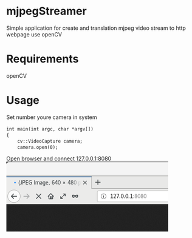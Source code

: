 # mjpegStreamer
Simple application for create and translation mjpeg video stream to http webpage use openCV

# Requirements
openCV

# Usage
Set number youre camera in system 
```
int main(int argc, char *argv[])
{
    cv::VideoCapture camera;
    camera.open(0);

```

Open browser and connect 127.0.0.1:8080
![](Screenshot%20from%202019-01-01%2017-02-49.png)



